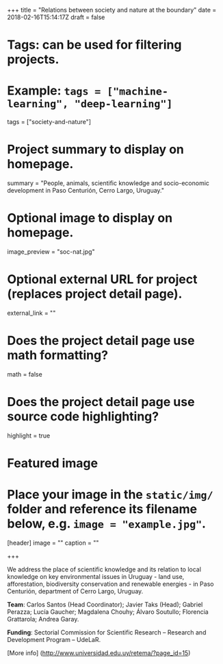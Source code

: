 +++
title = "Relations between society and nature at the boundary"
date = 2018-02-16T15:14:17Z
draft = false
  
# Tags: can be used for filtering projects.
# Example: `tags = ["machine-learning", "deep-learning"]`
tags = ["society-and-nature"]
  
# Project summary to display on homepage.
summary = "People, animals, scientific knowledge and socio-economic development in Paso Centurión, Cerro Largo, Uruguay."
  
# Optional image to display on homepage.
image_preview = "soc-nat.jpg"
  
# Optional external URL for project (replaces project detail page).
external_link = ""
  
# Does the project detail page use math formatting?
math = false
  
# Does the project detail page use source code highlighting?
highlight = true
  
# Featured image
# Place your image in the `static/img/` folder and reference its filename below, e.g. `image = "example.jpg"`.
[header]
image = ""
caption = ""
  
+++

We address the place of scientific knowledge and its relation to local knowledge on key environmental issues in Uruguay - land use, afforestation, biodiversity conservation and renewable energies - in Paso Centurión, department of Cerro Largo, Uruguay.

**Team**: Carlos Santos (Head Coordinator); Javier Taks (Head); Gabriel Perazza; Lucía Gaucher; Magdalena Chouhy; Álvaro Soutullo; Florencia Grattarola; Andrea Garay. 

**Funding**: Sectorial Commission for Scientific Research – Research and Development Program – UdeLaR.

[More info] (http://www.universidad.edu.uy/retema/?page_id=15)
